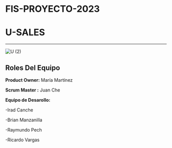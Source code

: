 # FIS-PROYECTO-2023

# U-SALES 
----------
![U (2)](https://github.com/Mafer-Mtz/FIS-PROYECTO-2023/assets/143569827/60b6112f-249c-4672-9c29-30e5b7acc78c)

## Roles Del Equipo

**Product Owner:** María Martínez 


**Scrum Master :** Juan Che

**Equipo de Desarollo:** 

-Irad Canche

-Brian Manzanilla

-Raymundo Pech

-Ricardo Vargas



